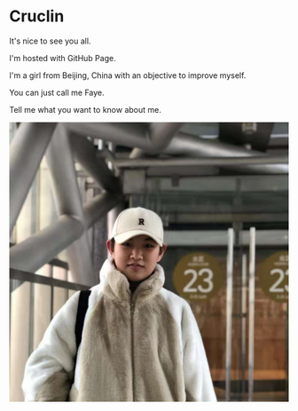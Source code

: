# Cruclin
<!DOCTYPE html>
<html>
<body>
<p>It's nice to see you all.</p>
<p>I'm hosted with GitHub Page.</p>
<p>I'm a girl from Beijing, China with an objective to improve myself.</p>
<p>You can just call me Faye.</p>
<p>Tell me what you want to know about me.</p>
<img src="Image-1.jpg" alt="This is me.">
</body>
</html>
